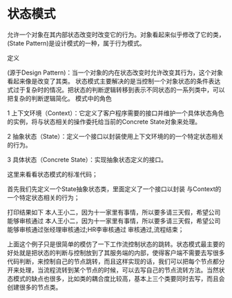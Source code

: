 # 状态模式

允许一个对象在其内部状态改变时改变它的行为。对象看起来似乎修改了它的类，(State Pattern)是设计模式的一种，属于行为模式。

定义

(源于Design Pattern)：当一个对象的内在状态改变时允许改变其行为，这个对象看起来像是改变了其类。
状态模式主要解决的是当控制一个对象状态的条件表达式过于复杂时的情况。把状态的判断逻辑转移到表示不同状态的一系列类中，可以把复杂的判断逻辑简化。
模式中的角色

1 上下文环境（Context）：它定义了客户程序需要的接口并维护一个具体状态角色的实例，将与状态相关的操作委托给当前的Concrete State对象来处理。

2 抽象状态（State）：定义一个接口以封装使用上下文环境的的一个特定状态相关的行为。

3 具体状态（Concrete State）：实现抽象状态定义的接口。

这里来看看状态模式的标准代码；

首先我们先定义一个State抽象状态类，里面定义了一个接口以封装 与Context的一个特定状态相关的行为；


打印结果如下
本人王小二，因为十一家里有事情，所以要多请三天假，希望公司能够审核通过
本人王小二，因为十一家里有事情，所以要多请三天假，希望公司能够审核通过张经理审核通过;HR李审核通过
审核通过,流程结束；

上面这个例子只是很简单的模仿了一下工作流控制状态的跳转。状态模式最主要的好处就是把状态的判断与控制放到了其服务端的内部，使得客户端不需要去写很多代码判断，来控制自己的节点跳转，而且这样实现的话，我们可以把每个节点都分开来处理，当流程流转到某个节点的时候，可以去写自己的节点流转方法。当然状态模式的缺点也很多，比如类的耦合度比较高，基本上三个类要同时去写，而且会创建很多的节点类。


